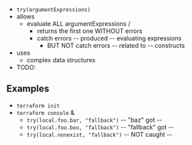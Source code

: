 * `try(argumentExpressions)`
* allows
  * evaluate ALL argumentExpressions / 
    * returns the first one WITHOUT errors
    * catch errors -- produced -- evaluating expressions
      * BUT NOT catch errors -- related to -- constructs
* uses
  * complex data structures
* TODO:
    
## Examples
* `terraform init`
* `terraform console` &
  * `try(local.foo.bar, "fallback")`  -- "baz" got --
  * `try(local.foo.boo, "fallback")`  -- "fallback" got --
  * `try(local.nonexist, "fallback")`  -- NOT caught --
